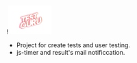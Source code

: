 !<img src="/test-guru/public/test_logo.png" width="20%">

* Project for create tests and user testing.
* js-timer and result's mail notificcation.

